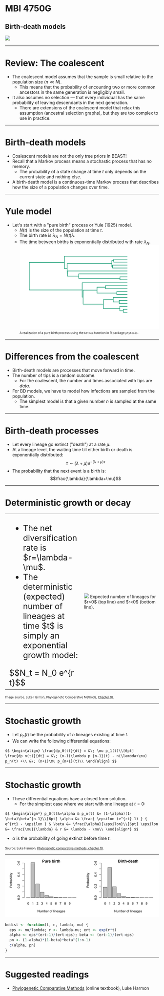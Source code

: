 # MBI 4750G
## Birth-death models
![](https://imgs.xkcd.com/comics/natural_parenting.png)

---

# Review: The coalescent

* The coalescent model assumes that the sample is small relative to the population size ($n\ll N$).
  * This means that the probability of encounting two or more common ancestors in the same generation is negligibly small.
* It also assumes no selection &mdash; that every individual has the same probability of leaving descendants in the next generation.
  * There are extensions of the coalescent model that relax this assumption (ancestral selection graphs), but they are too complex to use in practice.

---

# Birth-death models

* Coalescent models are not the only tree priors in BEAST!
* Recall that a Markov process means a stochastic process that has no memory.
  * The probability of a state change at time $t$ only depends on the current state and nothing else.
* A birth-death model is a continuous-time Markov process that describes how the size of a population changes over time.

---

# Yule model

* Let's start with a "pure birth" process or Yule (1925) model.
  * $N(t)$ is the size of the population at time $t$.
  * The birth rate is $\lambda_N = N(t)\lambda$.
  * The time between births is exponentially distributed with rate $\lambda_N$.
![](/img/bdtree.svg)
<small><small>
A realization of a pure birth process using the `bdtree` function in R package `phytools`.
</small></small>

---

# Differences from the coalescent

* Birth-death models are processes that move forward in time.
* The number of tips is a random outcome.
  * For the coalescent,  the number and times associated with tips are *data*.
* For BD models, we have to model how infections are sampled from the population.
  * The simplest model is that a given number $n$ is sampled at the same time.

---

# Birth-death processes

* Let every lineage go extinct ("death") at a rate $\mu$.
* At a lineage level, the waiting time till either birth or death is exponentially distributed:
$$\tau \sim (\lambda + \mu) e^{-(\lambda+\mu)\tau}$$
* The probability that the next event is a birth is:
$$\frac{\lambda}{\lambda+\mu}$$

---

# Deterministic growth or decay

<table>
<tr>
  <td style="font-size: 20pt;">
    <ul>
      <li>The net diversification rate is $r=\lambda-\mu$.</li>
      <li>The deterministic (expected) number of lineages at time $t$ is simply an exponential growth model:</li>
    </ul>
    $$N_t = N_0 e^{r t}$$
  </td>
  <td width="50%">
    <img src="https://lukejharmon.github.io/pcm/images/figure10-3.png" height="400px"/>
    Expected number of lineages for $r>0$ (top line) and $r<0$ (bottom line).
  </td>
</tr>
</table>

<small><small>
Image source: Luke Harmon, Phylogenetic Comparative Methods, <a href="https://lukejharmon.github.io/pcm/chapter10_birthdeath/">Chapter 10</a>.
</small></small>

---

# Stochastic growth

* Let $p_n(t)$ be the probability of $n$ lineages existing at time $t$.
* We can write the following differential equations:

`$$
\begin{align}
\frac{dp_0(t)}{dt} = &\; \mu p_1(t)\\[6pt]
\frac{dp_n(t)}{dt} = &\; (n-1)\lambda p_{n-1}(t) - n(\lambda+\mu) p_n(t) +\\
 &\; (n+1)\mu p_{n+1}(t)\\
\end{align}
$$`

---

# Stochastic growth

* These differential equations have a closed form solution.  
  * For the simplest case where we start with one lineage at $t=0$:

`$$
\begin{align*}
p_0(t)&=\alpha & p_n(t) &= (1-\alpha)(1-\beta)\beta^{n-1}\\[6pt]
\alpha &= \frac{ \epsilon (e^{rt}-1) }
              { e^{rt} - \epsilon } &
\beta &= \frac{\alpha}{\epsilon}\\[6pt]
\epsilon &= \frac{\mu}{\lambda} & r &= \lambda - \mu\\
\end{align*}
$$`

* $\alpha$ is the probability of going extinct before time $t$.

<small><small>
Source: Luke Harmon, <a href="https://lukejharmon.github.io/pcm/chapter10_birthdeath/">Phylogenetic comparative methods, chapter 10</a>.
</small></small>

---

![](/img/bddists.svg)

```R
bddist <- function(t, n, lambda, mu) {
  eps <- mu/lambda; r <- lambda-mu; ert <- exp(r*t)
  alpha <- eps*(ert-1)/(ert-eps); beta <- (ert-1)/(ert-eps)
  pn <- (1-alpha)*(1-beta)*beta^(1:n-1)
  c(alpha, pn)
}
```

---

# Suggested readings

* [Phylogenetic Comparative Methods](https://lukejharmon.github.io/pcm) (online textbook), Luke Harmon